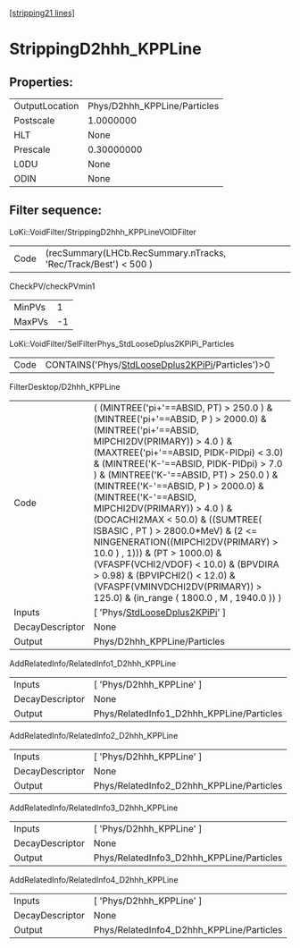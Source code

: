 [[stripping21 lines]](./stripping21-index)

# StrippingD2hhh_KPPLine

## Properties:

|                |                              |
|----------------|------------------------------|
| OutputLocation | Phys/D2hhh_KPPLine/Particles |
| Postscale      | 1.0000000                    |
| HLT            | None                         |
| Prescale       | 0.30000000                   |
| L0DU           | None                         |
| ODIN           | None                         |

## Filter sequence:

LoKi::VoidFilter/StrippingD2hhh_KPPLineVOIDFilter

|      |                                                                 |
|------|-----------------------------------------------------------------|
| Code | (recSummary(LHCb.RecSummary.nTracks, 'Rec/Track/Best') \< 500 ) |

CheckPV/checkPVmin1

|        |     |
|--------|-----|
| MinPVs | 1   |
| MaxPVs | -1  |

LoKi::VoidFilter/SelFilterPhys_StdLooseDplus2KPiPi_Particles

|      |                                                                                                        |
|------|--------------------------------------------------------------------------------------------------------|
| Code | CONTAINS('Phys/[StdLooseDplus2KPiPi](./stripping21-commonparticles-stdloosedplus2kpipi)/Particles')\>0 |

FilterDesktop/D2hhh_KPPLine

|                 |                                                                                                                                                                                                                                                                                                                                                                                                                                                                                                                                                                                                                                                                                  |
|-----------------|----------------------------------------------------------------------------------------------------------------------------------------------------------------------------------------------------------------------------------------------------------------------------------------------------------------------------------------------------------------------------------------------------------------------------------------------------------------------------------------------------------------------------------------------------------------------------------------------------------------------------------------------------------------------------------|
| Code            | ( (MINTREE('pi+'==ABSID, PT) \> 250.0 ) & (MINTREE('pi+'==ABSID, P ) \> 2000.0) & (MINTREE('pi+'==ABSID, MIPCHI2DV(PRIMARY)) \> 4.0 ) & (MAXTREE('pi+'==ABSID, PIDK-PIDpi) \< 3.0) & (MINTREE('K-'==ABSID, PIDK-PIDpi) \> 7.0 ) & (MINTREE('K-'==ABSID, PT) \> 250.0 ) & (MINTREE('K-'==ABSID, P ) \> 2000.0) & (MINTREE('K-'==ABSID, MIPCHI2DV(PRIMARY)) \> 4.0 ) & (DOCACHI2MAX \< 50.0) & ((SUMTREE( ISBASIC , PT ) \> 2800.0\*MeV) & (2 \<= NINGENERATION((MIPCHI2DV(PRIMARY) \> 10.0 ) , 1))) & (PT \> 1000.0) & (VFASPF(VCHI2/VDOF) \< 10.0) & (BPVDIRA \> 0.98) & (BPVIPCHI2() \< 12.0) & (VFASPF(VMINVDCHI2DV(PRIMARY)) \> 125.0) & (in_range ( 1800.0 , M , 1940.0 )) ) |
| Inputs          | [ 'Phys/[StdLooseDplus2KPiPi](./stripping21-commonparticles-stdloosedplus2kpipi)' ]                                                                                                                                                                                                                                                                                                                                                                                                                                                                                                                                                                                            |
| DecayDescriptor | None                                                                                                                                                                                                                                                                                                                                                                                                                                                                                                                                                                                                                                                                             |
| Output          | Phys/D2hhh_KPPLine/Particles                                                                                                                                                                                                                                                                                                                                                                                                                                                                                                                                                                                                                                                     |

AddRelatedInfo/RelatedInfo1_D2hhh_KPPLine

|                 |                                           |
|-----------------|-------------------------------------------|
| Inputs          | [ 'Phys/D2hhh_KPPLine' ]                |
| DecayDescriptor | None                                      |
| Output          | Phys/RelatedInfo1_D2hhh_KPPLine/Particles |

AddRelatedInfo/RelatedInfo2_D2hhh_KPPLine

|                 |                                           |
|-----------------|-------------------------------------------|
| Inputs          | [ 'Phys/D2hhh_KPPLine' ]                |
| DecayDescriptor | None                                      |
| Output          | Phys/RelatedInfo2_D2hhh_KPPLine/Particles |

AddRelatedInfo/RelatedInfo3_D2hhh_KPPLine

|                 |                                           |
|-----------------|-------------------------------------------|
| Inputs          | [ 'Phys/D2hhh_KPPLine' ]                |
| DecayDescriptor | None                                      |
| Output          | Phys/RelatedInfo3_D2hhh_KPPLine/Particles |

AddRelatedInfo/RelatedInfo4_D2hhh_KPPLine

|                 |                                           |
|-----------------|-------------------------------------------|
| Inputs          | [ 'Phys/D2hhh_KPPLine' ]                |
| DecayDescriptor | None                                      |
| Output          | Phys/RelatedInfo4_D2hhh_KPPLine/Particles |
